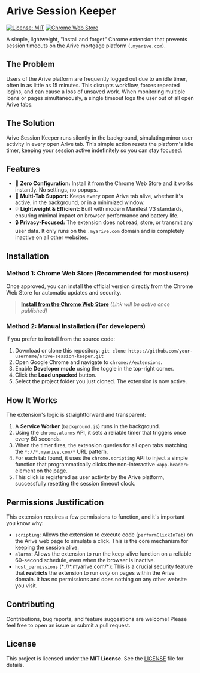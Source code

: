 # Arive Session Keeper

[![License: MIT](https://img.shields.io/badge/License-MIT-yellow.svg)](https://opensource.org/licenses/MIT)
[![Chrome Web Store](https://img.shields.io/badge/Chrome%20Web%20Store-Link-blue)](https://# "Link to Chrome Web Store page will be added here upon approval")

A simple, lightweight, "install and forget" Chrome extension that prevents session timeouts on the Arive mortgage platform (`.myarive.com`).

## The Problem

Users of the Arive platform are frequently logged out due to an idle timer, often in as little as 15 minutes. This disrupts workflow, forces repeated logins, and can cause a loss of unsaved work. When monitoring multiple loans or pages simultaneously, a single timeout logs the user out of all open Arive tabs.

## The Solution

Arive Session Keeper runs silently in the background, simulating minor user activity in every open Arive tab. This simple action resets the platform's idle timer, keeping your session active indefinitely so you can stay focused.

## Features

*   🚀 **Zero Configuration:** Install it from the Chrome Web Store and it works instantly. No settings, no popups.
*   🔄 **Multi-Tab Support:** Keeps every open Arive tab alive, whether it's active, in the background, or in a minimized window.
*   💡 **Lightweight & Efficient:** Built with modern Manifest V3 standards, ensuring minimal impact on browser performance and battery life.
*   🔒 **Privacy-Focused:** The extension does not read, store, or transmit any user data. It only runs on the `.myarive.com` domain and is completely inactive on all other websites.

## Installation

### Method 1: Chrome Web Store (Recommended for most users)

Once approved, you can install the official version directly from the Chrome Web Store for automatic updates and security.

> **[Install from the Chrome Web Store](PLACEHOLDER_LINK_HERE)** *(Link will be active once published)*

### Method 2: Manual Installation (For developers)

If you prefer to install from the source code:

1.  Download or clone this repository: `git clone https://github.com/your-username/arive-session-keeper.git`
2.  Open Google Chrome and navigate to `chrome://extensions`.
3.  Enable **Developer mode** using the toggle in the top-right corner.
4.  Click the **Load unpacked** button.
5.  Select the project folder you just cloned. The extension is now active.

## How It Works

The extension's logic is straightforward and transparent:

1.  A **Service Worker** (`background.js`) runs in the background.
2.  Using the `chrome.alarms` API, it sets a reliable timer that triggers once every 60 seconds.
3.  When the timer fires, the extension queries for all open tabs matching the `*://*.myarive.com/*` URL pattern.
4.  For each tab found, it uses the `chrome.scripting` API to inject a simple function that programmatically clicks the non-interactive `<app-header>` element on the page.
5.  This click is registered as user activity by the Arive platform, successfully resetting the session timeout clock.

## Permissions Justification

This extension requires a few permissions to function, and it's important you know why:

*   `scripting`: Allows the extension to execute code (`performClickInTab`) on the Arive web page to simulate a click. This is the core mechanism for keeping the session alive.
*   `alarms`: Allows the extension to run the keep-alive function on a reliable 60-second schedule, even when the browser is inactive.
*   `host_permissions` (*://\*.myarive.com/\*): This is a crucial security feature that **restricts** the extension to run *only* on pages within the Arive domain. It has no permissions and does nothing on any other website you visit.

## Contributing

Contributions, bug reports, and feature suggestions are welcome! Please feel free to open an issue or submit a pull request.

## License

This project is licensed under the **MIT License**. See the [LICENSE](LICENSE) file for details.
